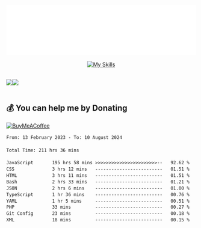 <div align="center">
  
![readmebox](https://github.com/Taufik-H/Taufik-H/blob/main/readmebox%20(2).svg)

[![My Skills](https://skillicons.dev/icons?i=js,html,css,react,tailwindcss,bootstrap,figma)](https://skillicons.dev)
</div>
<br/>
<div align="center">
  <div style="display: flex; align-items:center;" >
    <img src="https://github-contribution-stats.vercel.app/api/?username=Taufik-H" />
    <img src="https://github-readme-streak-stats.herokuapp.com/?user=Taufik-H&theme=default&hide_border=false" />
  </div>
</div>

<br/>



  ## 💰 You can help me by Donating
  [![BuyMeACoffee](https://img.shields.io/badge/Buy%20Me%20a%20Coffee-ffdd00?style=for-the-badge&logo=buy-me-a-coffee&logoColor=black)](https://buymeacoffee.com/opik) 

<!--START_SECTION:waka-->

```txt
From: 13 February 2023 - To: 10 August 2024

Total Time: 211 hrs 36 mins

JavaScript       195 hrs 58 mins >>>>>>>>>>>>>>>>>>>>>>>--   92.62 %
CSS              3 hrs 12 mins   -------------------------   01.51 %
HTML             3 hrs 11 mins   -------------------------   01.51 %
Bash             2 hrs 33 mins   -------------------------   01.21 %
JSON             2 hrs 6 mins    -------------------------   01.00 %
TypeScript       1 hr 36 mins    -------------------------   00.76 %
YAML             1 hr 5 mins     -------------------------   00.51 %
PHP              33 mins         -------------------------   00.27 %
Git Config       23 mins         -------------------------   00.18 %
XML              18 mins         -------------------------   00.15 %
```

<!--END_SECTION:waka-->


